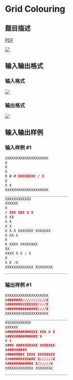 # Grid Colouring

## 题目描述

[problemUrl]: https://uva.onlinejudge.org/index.php?option=com_onlinejudge&Itemid=8&category=9&page=show_problem&problem=726

[PDF](https://uva.onlinejudge.org/external/7/p785.pdf)

![](https://cdn.luogu.com.cn/upload/vjudge_pic/UVA785/a5984ffeb3f7b44194af44fe96606244099f9f08.png)

## 输入输出格式

### 输入格式

![](https://cdn.luogu.com.cn/upload/vjudge_pic/UVA785/932f72d73350e340df9d488dda6a2dc49a57d630.png)

### 输出格式

![](https://cdn.luogu.com.cn/upload/vjudge_pic/UVA785/d695e7c504d7c57288d87a1d47fab4cee6f00be6.png)

## 输入输出样例

### 输入样例 #1

```cpp
XXXXXXXXXXXXXXXXXXXX
X
X
X
X # # XXXXXXXX / X
X
X X
XXXXXXXXXXXXXXXXXXXX
_____________________________
XXXXXXXXXXXX
XXXXXX
X
# XXX XXX X X
X XX
X X
X X
X X X XXXXXXX XXXXXXX
X XX X
X
X XXXX XXXXXXXX
XX
XXXX X X / X
X
X X /X
XXXXXXXXXXXXX XXXXXXXX
_____________________________
```


### 输出样例 #1

```cpp
XXXXXXXXXXXXXXXXXXXX
X######X///////////X
X######XXXXXXXX////X
X#############X////X
XXXXXXXXXXXXXXXXXXXX
_____________________________
XXXXXXXXXXXX
XXXXXX
X###########XXX XXX X X
X##XX#########X X
X X
X##X X##XXXXXXX XXXXXXX
X###XX###X
X#######X XXXX XXXXXXXX
XX#####XXXX##X X//////X
X###########X X//////X
XXXXXXXXXXXXX XXXXXXXX
_____________________________
```


